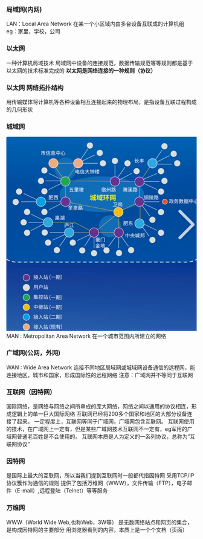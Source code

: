 ### 局域网(内网)
LAN：Local Area Network
在某一个小区域内由多台设备互联成的计算机组
eg：家里，学校，公司
### 以太网
一种计算机局域技术
局域网中设备的连接规范，数据传输规范等等规则都是基于以太网的技术标准完成的
**以太网是网络连接的一种规则（协议）**
### 以太网 网络拓扑结构
用传输媒体将计算机等各种设备相互连接起来的物理布局，是指设备互联过程构成的几何形状
### 城域网
 ![](../../img/beishang20250216171210198.png)
MAN : Metropolitan Area Network
在一个城市范围内所建立的网络
### 广域网(公网，外网)
WAN : Wide Area Network
连接不同地区局域网或城域网设备通信的远程网，能连接地区，城市和国家，形成国际性的远程网络
注意：广域网并不等同于互联网
### 互联网（因特网）
国际网络，是网络与网络之间所串成的庞大网络，网络之间以通用的协议相连，形成逻辑上的单一巨大国际网络
互联网已经将200多个国家和地区的大部分设备连接了起来。
一定程度上，互联网等同于广域网，广域网包含互联网。
互联网使用的技术，在广域网上一定有，但是某些广域网技术互联网不一定有，eg军用的广域网普通老百姓是不会使用的。
互联网本质是人为定义的一系列协议，总称为”互联网协议“
### 因特网
是国际上最大的互联网，所以当我们提到互联网时一般都代指因特网
采用TCP/IP协议簇作为通信的规则
提供了包括万维网（WWW），文件传输（FTP），电子邮件（E-mail）,远程登陆（Telnet）等等服务
### 万维网
WWW（World Wide Web,也称Web，3W等）
是无数网络站点和网页的集合，是构成因特网的主要部分
用浏览器看到的内容，本质上是一个个文档（页面）




